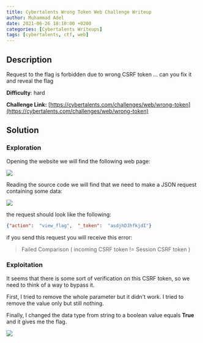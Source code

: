 ```yaml
---
title: Cybertalents Wrong Token Web Challenge Writeup
author: Muhammad Adel
date: 2021-06-26 18:10:00 +0200
categories: [Cybertalents Writeups]
tags: [cybertalents, ctf, web]
---
```


## **Description**

Request to the flag is forbidden due to wrong CSRF token ... can you fix it and reveal the flag

**Difficulty**: hard

**Challenge Link:** [https://cybertalents.com/challenges/web/wrong-token](https://cybertalents.com/challenges/web/wrong-token)

## **Solution**

### **Exploration**

Opening the website we will find the following web page:

![](https://gblobscdn.gitbook.com/assets%2F-Mc-dhcC8XUrwR1pTDRF%2F-McZLF75KG134MmzWZ21%2F-McZNtqlxvbQDVBMqERV%2F1.png?alt=media&token=7568cdc4-bf54-4891-a2b5-c0016013c8c6)

Reading the source code we will find that we need to make a JSON request containing some data:

![](https://gblobscdn.gitbook.com/assets%2F-Mc-dhcC8XUrwR1pTDRF%2F-McZLF75KG134MmzWZ21%2F-McZOcK5PmlGfS8LwaGR%2F2.png?alt=media&token=87ec2fce-ceff-4517-b5d7-8a06334c3b01)


the request should look like the following:


```json
{"action":  "view_flag",  "_token":  "asdjhDJhfkjdI"}
```

if you send this request you will receive this error:

> Failed Comparison ( incoming CSRF token != Session CSRF token )

### **Exploitation**

It seems that there is some sort of verification on this CSRF token, so we need to think of a way to bypass it.

First, I tried to remove the whole parameter but it didn't work. I tried to remove the value only but still nothing.

Finally, I changed the data type from string to a boolean value equals **True** and it gives me the flag.

![](https://gblobscdn.gitbook.com/assets%2F-Mc-dhcC8XUrwR1pTDRF%2F-McZLF75KG134MmzWZ21%2F-McZQ9kBdsbw7mhEsNHW%2F4.jpg?alt=media&token=2bd1eeaf-08b8-454b-9fdd-6a69b18b9bad)

